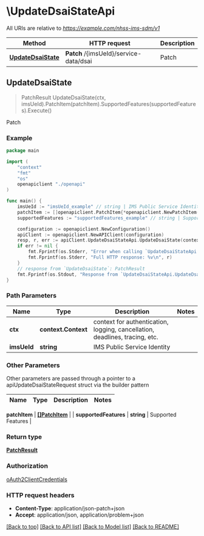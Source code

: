 # \UpdateDsaiStateApi

All URIs are relative to *https://example.com/nhss-ims-sdm/v1*

Method | HTTP request | Description
------------- | ------------- | -------------
[**UpdateDsaiState**](UpdateDsaiStateApi.md#UpdateDsaiState) | **Patch** /{imsUeId}/service-data/dsai | Patch



## UpdateDsaiState

> PatchResult UpdateDsaiState(ctx, imsUeId).PatchItem(patchItem).SupportedFeatures(supportedFeatures).Execute()

Patch

### Example

```go
package main

import (
    "context"
    "fmt"
    "os"
    openapiclient "./openapi"
)

func main() {
    imsUeId := "imsUeId_example" // string | IMS Public Service Identity
    patchItem := []openapiclient.PatchItem{*openapiclient.NewPatchItem(*openapiclient.NewPatchOperation(), "Path_example")} // []PatchItem | 
    supportedFeatures := "supportedFeatures_example" // string | Supported Features (optional)

    configuration := openapiclient.NewConfiguration()
    apiClient := openapiclient.NewAPIClient(configuration)
    resp, r, err := apiClient.UpdateDsaiStateApi.UpdateDsaiState(context.Background(), imsUeId).PatchItem(patchItem).SupportedFeatures(supportedFeatures).Execute()
    if err != nil {
        fmt.Fprintf(os.Stderr, "Error when calling `UpdateDsaiStateApi.UpdateDsaiState``: %v\n", err)
        fmt.Fprintf(os.Stderr, "Full HTTP response: %v\n", r)
    }
    // response from `UpdateDsaiState`: PatchResult
    fmt.Fprintf(os.Stdout, "Response from `UpdateDsaiStateApi.UpdateDsaiState`: %v\n", resp)
}
```

### Path Parameters


Name | Type | Description  | Notes
------------- | ------------- | ------------- | -------------
**ctx** | **context.Context** | context for authentication, logging, cancellation, deadlines, tracing, etc.
**imsUeId** | **string** | IMS Public Service Identity | 

### Other Parameters

Other parameters are passed through a pointer to a apiUpdateDsaiStateRequest struct via the builder pattern


Name | Type | Description  | Notes
------------- | ------------- | ------------- | -------------

 **patchItem** | [**[]PatchItem**](PatchItem.md) |  | 
 **supportedFeatures** | **string** | Supported Features | 

### Return type

[**PatchResult**](PatchResult.md)

### Authorization

[oAuth2ClientCredentials](../README.md#oAuth2ClientCredentials)

### HTTP request headers

- **Content-Type**: application/json-patch+json
- **Accept**: application/json, application/problem+json

[[Back to top]](#) [[Back to API list]](../README.md#documentation-for-api-endpoints)
[[Back to Model list]](../README.md#documentation-for-models)
[[Back to README]](../README.md)

